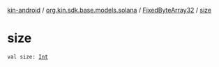 [kin-android](../../index.md) / [org.kin.sdk.base.models.solana](../index.md) / [FixedByteArray32](index.md) / [size](./size.md)

# size

`val size: `[`Int`](https://kotlinlang.org/api/latest/jvm/stdlib/kotlin/-int/index.html)